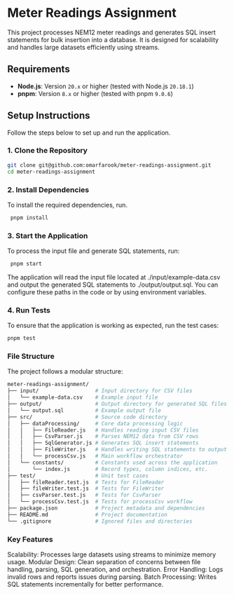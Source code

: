 # Meter Readings Assignment

This project processes NEM12 meter readings and generates SQL insert statements for bulk insertion into a database. It is designed for scalability and handles large datasets efficiently using streams.

## Requirements

- **Node.js**: Version `20.x` or higher (tested with Node.js `20.18.1`)
- **pnpm**: Version `8.x` or higher (tested with pnpm `9.0.6`)

## Setup Instructions

Follow the steps below to set up and run the application.

### 1. Clone the Repository

```bash
git clone git@github.com:omarfarook/meter-readings-assignment.git
cd meter-readings-assignment
```

### 2. Install Dependencies
To install the required dependencies, run.

```bash
 pnpm install
 ```

 ### 3. Start the Application
 To process the input file and generate SQL statements, run:

```bash
 pnpm start
```
The application will read the input file located at ./input/example-data.csv and output the generated SQL statements to ./output/output.sql. You can configure these paths in the code or by using environment variables.

### 4. Run Tests
To ensure that the application is working as expected, run the test cases:
```bash
pnpm test
```

### File Structure
The project follows a modular structure:
```bash
meter-readings-assignment/
├── input/                  # Input directory for CSV files
│   └── example-data.csv    # Example input file
├── output/                 # Output directory for generated SQL files
│   └── output.sql          # Example output file
├── src/                    # Source code directory
│   ├── dataProcessing/     # Core data processing logic
│   │   ├── FileReader.js   # Handles reading input CSV files
│   │   ├── CsvParser.js    # Parses NEM12 data from CSV rows
│   │   ├── SqlGenerator.js # Generates SQL insert statements
│   │   ├── FileWriter.js   # Handles writing SQL statements to output file
│   │   └── processCsv.js   # Main workflow orchestrator
│   └── constants/          # Constants used across the application
│       └── index.js        # Record types, column indices, etc.
├── test/                   # Unit test cases
│   ├── fileReader.test.js  # Tests for FileReader
│   ├── fileWriter.test.js  # Tests for FileWriter
│   ├── csvParser.test.js   # Tests for CsvParser
│   └── processCsv.test.js  # Tests for processCsv workflow
├── package.json            # Project metadata and dependencies
├── README.md               # Project documentation
└── .gitignore              # Ignored files and directories

```

### Key Features
Scalability: Processes large datasets using streams to minimize memory usage.
Modular Design: Clean separation of concerns between file handling, parsing, SQL generation, and orchestration.
Error Handling: Logs invalid rows and reports issues during parsing.
Batch Processing: Writes SQL statements incrementally for better performance.


